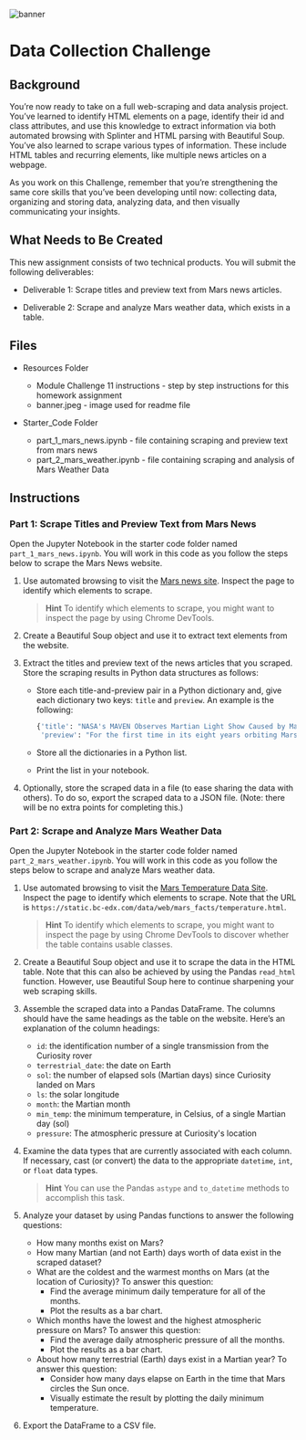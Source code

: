 ![banner](https://github.com/MidnightAlex6/Data-Collection-Challenge/assets/126301312/492091c7-9475-490d-9898-45ad28189089)

# Data Collection Challenge

## Background

You’re now ready to take on a full web-scraping and data analysis project. You’ve learned to identify HTML elements on a page, identify their id and class attributes, and use this knowledge to extract information via both automated browsing with Splinter and HTML parsing with Beautiful Soup. You’ve also learned to scrape various types of information. These include HTML tables and recurring elements, like multiple news articles on a webpage.

As you work on this Challenge, remember that you’re strengthening the same core skills that you’ve been developing until now: collecting data, organizing and storing data, analyzing data, and then visually communicating your insights.

## What Needs to Be Created 

This new assignment consists of two technical products. You will submit the following deliverables:

* Deliverable 1: Scrape titles and preview text from Mars news articles.

* Deliverable 2: Scrape and analyze Mars weather data, which exists in a table.

## Files

  * Resources Folder
    - Module Challenge 11 instructions - step by step instructions for this homework assignment
    - banner.jpeg - image used for readme file

  * Starter_Code Folder
    - part_1_mars_news.ipynb - file containing scraping and preview text from mars news
    - part_2_mars_weather.ipynb - file containing scraping and analysis of Mars Weather Data

## Instructions

### Part 1: Scrape Titles and Preview Text from Mars News

Open the Jupyter Notebook in the starter code folder named `part_1_mars_news.ipynb`. You will work in this code as you follow the steps below to scrape the Mars News website.

1. Use automated browsing to visit the [Mars news site](https://static.bc-edx.com/data/web/mars_news/index.html). Inspect the page to identify which elements to scrape.

      > **Hint** To identify which elements to scrape, you might want to inspect the page by using Chrome DevTools.

2. Create a Beautiful Soup object and use it to extract text elements from the website.

3. Extract the titles and preview text of the news articles that you scraped. Store the scraping results in Python data structures as follows:

    * Store each title-and-preview pair in a Python dictionary and, give each dictionary two keys: `title` and `preview`. An example is the following:

      ```python
      {'title': "NASA's MAVEN Observes Martian Light Show Caused by Major Solar Storm",
       'preview': "For the first time in its eight years orbiting Mars, NASA’s MAVEN mission witnessed two different types of ultraviolet aurorae simultaneously, the result of solar storms that began on Aug. 27."}
      ```

    * Store all the dictionaries in a Python list.

    * Print the list in your notebook.

4. Optionally, store the scraped data in a file (to ease sharing the data with others). To do so, export the scraped data to a JSON file. (Note: there will be no extra points for completing this.)


### Part 2: Scrape and Analyze Mars Weather Data

Open the Jupyter Notebook in the starter code folder named `part_2_mars_weather.ipynb`. You will work in this code as you follow the steps below to scrape and analyze Mars weather data.

1. Use automated browsing to visit the [Mars Temperature Data Site](https://static.bc-edx.com/data/web/mars_facts/temperature.html). Inspect the page to identify which elements to scrape. Note that the URL is `https://static.bc-edx.com/data/web/mars_facts/temperature.html`.

   > **Hint** To identify which elements to scrape, you might want to inspect the page by using Chrome DevTools to discover whether the table contains usable classes.

2. Create a Beautiful Soup object and use it to scrape the data in the HTML table. Note that this can also be achieved by using the Pandas `read_html` function. However, use Beautiful Soup here to continue sharpening your web scraping skills.

3. Assemble the scraped data into a Pandas DataFrame. The columns should have the same headings as the table on the website. Here’s an explanation of the column headings:

    * `id`: the identification number of a single transmission from the Curiosity rover
    * `terrestrial_date`: the date on Earth
    * `sol`: the number of elapsed sols (Martian days) since Curiosity landed on Mars
    * `ls`: the solar longitude
    * `month`: the Martian month
    * `min_temp`: the minimum temperature, in Celsius, of a single Martian day (sol)
    * `pressure`: The atmospheric pressure at Curiosity's location

4. Examine the data types that are currently associated with each column. If necessary, cast (or convert) the data to the appropriate `datetime`, `int`, or `float` data types.

    > **Hint** You can use the Pandas `astype` and `to_datetime` methods to accomplish this task.

5. Analyze your dataset by using Pandas functions to answer the following questions:

    * How many months exist on Mars?
    * How many Martian (and not Earth) days worth of data exist in the scraped dataset?
    * What are the coldest and the warmest months on Mars (at the location of Curiosity)? To answer this question:
        * Find the average minimum daily temperature for all of the months.
        * Plot the results as a bar chart.
    * Which months have the lowest and the highest atmospheric pressure on Mars? To answer this question:
        * Find the average daily atmospheric pressure of all the months.
        * Plot the results as a bar chart.
    * About how many terrestrial (Earth) days exist in a Martian year? To answer this question:
        * Consider how many days elapse on Earth in the time that Mars circles the Sun once.
        * Visually estimate the result by plotting the daily minimum temperature.

6. Export the DataFrame to a CSV file.
  
